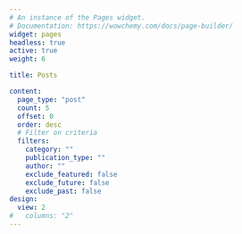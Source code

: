 ```yaml
---
# An instance of the Pages widget.
# Documentation: https://wowchemy.com/docs/page-builder/
widget: pages
headless: true
active: true
weight: 6

title: Posts

content:
  page_type: "post"
  count: 5
  offset: 0
  order: desc
  # Filter on criteria
  filters:
    category: ""
    publication_type: ""
    author: ""
    exclude_featured: false
    exclude_future: false
    exclude_past: false
design:
  view: 2
#   columns: "2"
---
```


